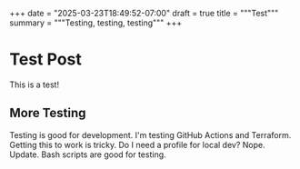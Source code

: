 +++
date = "2025-03-23T18:49:52-07:00"
draft = true
title = """Test"""
summary = """Testing, testing, testing"""
+++

# Test Post

This is a test!

## More Testing

Testing is good for development. I'm testing GitHub Actions and Terraform.
Getting this to work is tricky. Do I need a profile for local dev? Nope.
Update. Bash scripts are good for testing.
